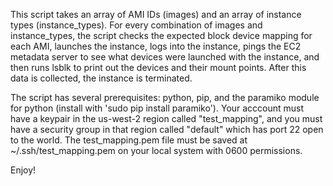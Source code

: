 This script takes an array of AMI IDs (images) and an array of instance types (instance_types). 
For every combination of images and instance_types, the script checks the expected block device mapping for each AMI, launches the instance, logs into the instance, pings the EC2 metadata server to see what devices were launched with the instance, and then runs lsblk to print out the devices and their mount points.
After this data is collected, the instance is terminated.

The script has several prerequisites: python, pip, and the paramiko module for python (install with 'sudo pip install paramiko'). Your acccount must have a keypair in the us-west-2 region called "test_mapping", and you must have a security group in that region called "default" which has port 22 open to the world. The test_mapping.pem file must be saved at ~/.ssh/test_mapping.pem on your local system with 0600 permissions.

Enjoy!
